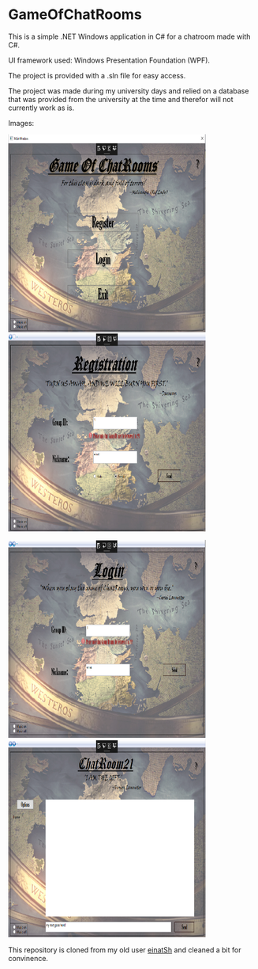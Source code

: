 # GameOfChatRooms

This is a simple .NET Windows application in C# for a chatroom made with C#. 

UI framework used: Windows Presentation Foundation (WPF).

The project is provided with a .sln file for easy access.

The project was made during my university days and relied on a database that was provided from the university at the time and therefor will not currently work as is.

Images:

<img alt="c1" src="/Images/chatroom1.png" width="400" height="400"> <img alt="c2" src="/Images/chatroom2.png" width="400" height="400">

<img alt="c3" src="/Images/chatroom3.png" width="400" height="400"> <img alt="c4" src="/Images/chatroom4.png" width="400" height="400">


This repository is cloned from my old user [einatSh](https://github.com/einatSh/practiceWpf) and cleaned a bit for convinence. 
